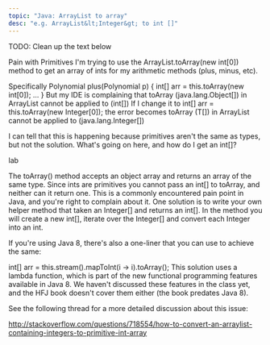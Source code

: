 ```yaml
---
topic: "Java: ArrayList to array"
desc: "e.g. ArrayList&lt;Integer&gt; to int []"
---
```


TODO: Clean up the text below

Pain with Primitives
I'm trying to use the ArrayList.toArray(new int[0]) method to get an array of ints for my arithmetic methods (plus, minus, etc).
 
Specifically
Polynomial plus(Polynomial p) {
	int[] arr = this.toArray(new int[0]);
...
}
But my IDE is complaining that 
toArray (java.lang.Object[]) in ArrayList cannot be applied 
to 	(int[])
If I change it to
int[] arr = this.toArray(new Integer[0]);
the error becomes 
toArray (T[]) 			in ArrayList cannot be applied 
to 	(java.lang.Integer[])
 
I can tell that this is happening because primitives aren't the same as types, but not the solution. What's going on here, and how do I get an int[]?

lab

The toArray() method accepts an object array and returns an array of the same type. Since ints are primitives you cannot pass an int[] to toArray, and neither can it return one. This is a commonly encountered pain point in Java, and you're right to complain about it. One solution is to write your own helper method that taken an Integer[] and returns an int[]. In the method you will create a new int[], iterate over the Integer[] and convert each Integer into an int.
 
If you're using Java 8, there's also a one-liner that you can use to achieve the same:
 
int[] arr = this.stream().mapToInt(i -> i).toArray();
This solution uses a lambda function, which is part of the new functional programming features available in Java 8. We haven't discussed these features in the class yet, and the HFJ book doesn't cover them either (the book predates Java 8). 
 
See the following thread for a more detailed discussion about this issue:
 
http://stackoverflow.com/questions/718554/how-to-convert-an-arraylist-containing-integers-to-primitive-int-array
